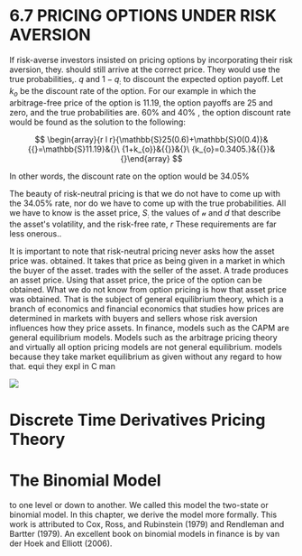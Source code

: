 # 6.7 PRICING OPTIONS UNDER RISK AVERSION

If risk-averse investors insisted on pricing options by incorporating their risk aversion, they. should still arrive at the correct price. They would use the true probabilities,. $q$ and $1-q_{:}$ to discount the expected option payoff. Let $k_{o}$ be the discount rate of the option. For our example in which the arbitrage-free price of the option is 11.19, the option payoffs are 25 and zero, and the true probabilities are. $60\%$ and $40\%$ , the option discount rate would be found as the solution to the following:

$$
\begin{array}{r l r}{\mathbb{S}25(0.6)+\mathbb{S}0(0.4)}&{{}=\mathbb{S}11.19}&{}\ {1+k_{o}}&{{}}&{}\ {k_{o}=0.3405.}&{{}}&{}\end{array}
$$

In other words, the discount rate on the option would be $34.05\%$

The beauty of risk-neutral pricing is that we do not have to come up with the $34.05\%$ rate, nor do we have to come up with the true probabilities. All we have to know is the asset price, $S_{:}$ the values of $\boldsymbol{\mathscr{u}}$ and $d$ that describe the asset's volatility, and the risk-free rate, $r$ These requirements are far less onerous..

It is important to note that risk-neutral pricing never asks how the asset price was. obtained. It takes that price as being given in a market in which the buyer of the asset. trades with the seller of the asset. A trade produces an asset price. Using that asset price, the price of the option can be obtained. What we do not know from option pricing is how that asset price was obtained. That is the subject of general equilibrium theory, which is a branch of economics and financial economics that studies how prices are determined in markets with buyers and sellers whose risk aversion influences how they price assets. In finance, models such as the CAPM are general equilibrium models. Models such as the arbitrage pricing theory and virtually all option pricing models are not general equilibrium. models because they take market equilibrium as given without any regard to how that. equi they expl in C man

![](images/c299057348044fc7ec3389910504d6c8792a9c3d6f3bf92e02d27a0c7460e9d0.jpg)

# Discrete Time Derivatives Pricing Theory

# The Binomial Model

to one level or down to another. We called this model the two-state or binomial model. In this chapter, we derive the model more formally. This work is attributed to Cox, Ross, and Rubinstein (1979) and Rendleman and Bartter (1979). An excellent book on binomial models in finance is by van der Hoek and Elliott (2006).
